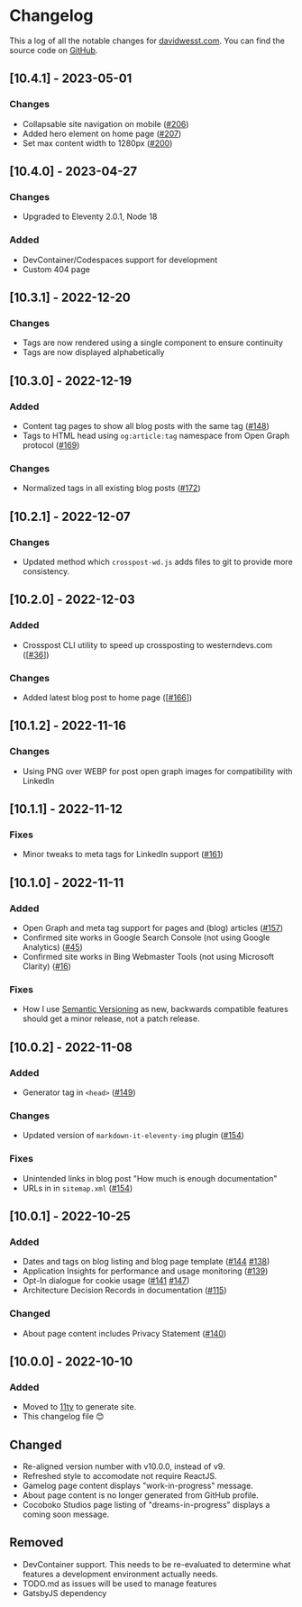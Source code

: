 # Changelog
This a log of all the notable changes for [davidwesst.com](https://www.davidwesst.com/). You can find the source code on [GitHub](https://github.com/davidwesst/website).

## [10.4.1] - 2023-05-01
### Changes
- Collapsable site navigation on mobile ([#206](https://github.com/davidwesst/website/issues/206))
- Added hero element on home page ([#207](https://github.com/davidwesst/website/issues/207))
- Set max content width to 1280px ([#200](https://github.com/davidwesst/website/issues/200))

## [10.4.0] - 2023-04-27
### Changes
- Upgraded to Eleventy 2.0.1, Node 18

### Added
- DevContainer/Codespaces support for development
- Custom 404 page

## [10.3.1] - 2022-12-20
### Changes
- Tags are now rendered using a single component to ensure continuity
- Tags are now displayed alphabetically

## [10.3.0] - 2022-12-19
### Added
- Content tag pages to show all blog posts with the same tag ([#148](https://github.com/davidwesst/website/148))
- Tags to HTML head using `og:article:tag` namespace from Open Graph protocol ([#169](https://github.com/davidwesst/169))

### Changes
- Normalized tags in all existing blog posts ([#172](https://github.com/davidwesst/website/172))

## [10.2.1] - 2022-12-07
### Changes
- Updated method which `crosspost-wd.js` adds files to git to provide more consistency.

## [10.2.0] - 2022-12-03
### Added
- Crosspost CLI utility to speed up crossposting to westerndevs.com ([[#36](https://github.com/davidwesst/website/issues/36)])

### Changes
- Added latest blog post to home page ([[#166](https://github.com/davidwesst/website/issues/166)])

## [10.1.2] - 2022-11-16
### Changes
- Using PNG over WEBP for post open graph images for compatibility with LinkedIn

## [10.1.1] - 2022-11-12
### Fixes
- Minor tweaks to meta tags for LinkedIn support ([#161](https://github.com/davidwesst/website/issues/161))

## [10.1.0] - 2022-11-11
### Added
- Open Graph and meta tag support for pages and (blog) articles ([#157](https://github.com/davidwesst/website/issues/157))
- Confirmed site works in Google Search Console (not using Google Analytics) ([#45](https://github.com/davidwesst/website/issues/45))
- Confirmed site works in Bing Webmaster Tools (not using Microsoft Clarity) ([#16](https://github.com/davidwesst/website/issues/16))

### Fixes
- How I use [Semantic Versioning](https://semver.org) as new, backwards compatible features should get a minor release, not a patch release.

## [10.0.2] - 2022-11-08
### Added
- Generator tag in `<head>` ([#149](https://github.com/davidwesst/website/issues/149))

### Changes
- Updated version of `markdown-it-eleventy-img` plugin ([#154](https://github.com/davidwesst/website/issues/154))

### Fixes
- Unintended links in blog post "How much is enough documentation"
- URLs in in `sitemap.xml` ([#154](https://github.com/davidwesst/website/issues/154))

## [10.0.1] - 2022-10-25
### Added
- Dates and tags on blog listing and blog page template ([#144](https://github.com/davidwesst/website/issues/144) [#138](https://github.com/davidwesst/website/issues/138))
- Application Insights for performance and usage monitoring ([#139](https://github.com/davidwesst/website/issues/139))
- Opt-In dialogue for cookie usage ([#141](https://github.com/davidwesst/website/issues/141) [#147](https://github.com/davidwesst/website/issues/147))
- Architecture Decision Records in documentation ([#115](https://github.com/davidwesst/website/issues/115))

### Changed
- About page content includes Privacy Statement ([#140](https://github.com/davidwesst/website/issues/140))

## [10.0.0] - 2022-10-10
### Added
- Moved to [11ty](https://11ty.dev) to generate site.
- This changelog file 😊

## Changed
- Re-aligned version number with v10.0.0, instead of v9.
- Refreshed style to accomodate not require ReactJS.
- Gamelog page content displays "work-in-progress" message.
- About page content is no longer generated from GitHub profile.
- Cocoboko Studios page listing of "dreams-in-progress" displays a coming soon message.

## Removed
- DevContainer support. This needs to be re-evaluated to determine what features a development environment actually needs.
- TODO.md as issues will be used to manage features
- GatsbyJS dependency


